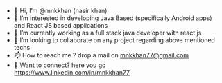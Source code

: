- 👋 Hi, I’m @mnkkhan (nasir khan)
- 👀 I’m interested in developing Java Based (specifically Android apps) and React JS based applications
- 🌱 I’m currently working as a full stack java developer with react js
- 💞️ I’m looking to collaborate on any project regarding above mentioned techs
- 📫 How to reach me ? drop a mail on mnkkhan77@gmail.com
- 👤 Want to connect? here you go https://www.linkedin.com/in/mnkkhan77

<!---
mnkkhan/mnkkhan is a ✨ special ✨ repository because its `README.md` (this file) appears on your GitHub profile.
You can click the Preview link to take a look at your changes.
--->
